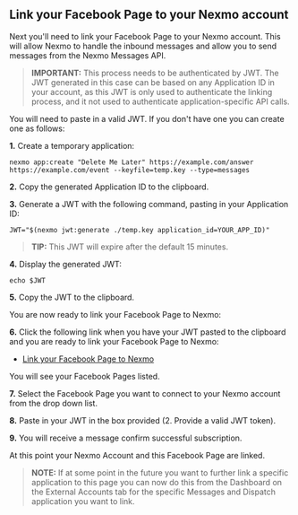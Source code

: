 ## Link your Facebook Page to your Nexmo account

Next you'll need to link your Facebook Page to your Nexmo account. This will allow Nexmo to handle the inbound messages and allow you to send messages from the Nexmo Messages API.

> **IMPORTANT:** This process needs to be authenticated by JWT. The JWT generated in this case can be based on any Application ID in your account, as this JWT is only used to authenticate the linking process, and it not used to authenticate application-specific API calls.

You will need to paste in a valid JWT. If you don't have one you can create one as follows:

**1.** Create a temporary application:

``` shell
nexmo app:create "Delete Me Later" https://example.com/answer https://example.com/event --keyfile=temp.key --type=messages
```

**2.** Copy the generated Application ID to the clipboard.

**3.** Generate a JWT with the following command, pasting in your Application ID:

``` shell
JWT="$(nexmo jwt:generate ./temp.key application_id=YOUR_APP_ID)"
```

> **TIP:** This JWT will expire after the default 15 minutes.

**4.** Display the generated JWT:

``` shell
echo $JWT
```

**5.** Copy the JWT to the clipboard.

You are now ready to link your Facebook Page to Nexmo:

**6.** Click the following link when you have your JWT pasted to the clipboard and you are ready to link your Facebook Page to Nexmo:

* [Link your Facebook Page to Nexmo](https://static.nexmo.com/messenger/)

You will see your Facebook Pages listed.

**7.** Select the Facebook Page you want to connect to your Nexmo account from the drop down list.

**8.** Paste in your JWT in the box provided (2. Provide a valid JWT token).

**9.** You will receive a message confirm successful subscription.

At this point your Nexmo Account and this Facebook Page are linked.

> **NOTE:** If at some point in the future you want to further link a specific application to this page you can now do this from the Dashboard on the External Accounts tab for the specific Messages and Dispatch application you want to link.
